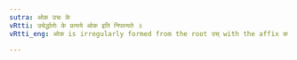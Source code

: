 ```yaml
---
sutra: ओक उचः के
vRtti: उचेर्द्धातोः के प्रत्यये ओक इति निपात्यते ॥
vRtti_eng: ओक is irregularly formed from the root उच् with the affix क (अ) ॥

---
```

